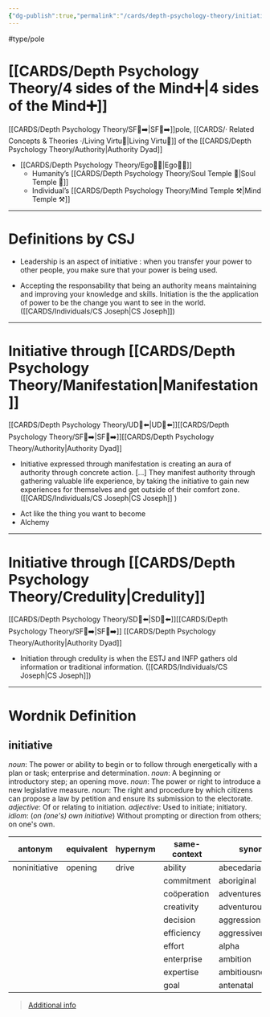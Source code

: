 ```yaml
---
{"dg-publish":true,"permalink":"/cards/depth-psychology-theory/initiative/","created":"2022-12-31T17:42:03.357+01:00","updated":"2023-05-04T17:53:20.882+02:00"}
---
```


#type/pole 

# [[CARDS/Depth Psychology Theory/4 sides of the Mind➕\|4 sides of the Mind➕]] 
[[CARDS/Depth Psychology Theory/SF🤸➡️\|SF🤸➡️]]pole, [[CARDS/· Related Concepts & Theories ·/Living Virtu🙇\|Living Virtu🙇]] of the [[CARDS/Depth Psychology Theory/Authority\|Authority Dyad]] 
- [[CARDS/Depth Psychology Theory/Ego🙋‍♂️\|Ego🙋‍♂️]] 
	- Humanity’s [[CARDS/Depth Psychology Theory/Soul Temple 👥\|Soul Temple 👥]]
	- Individual’s [[CARDS/Depth Psychology Theory/Mind Temple ⚒️\|Mind Temple ⚒️]]   
---
# Definitions by CSJ 
- Leadership is an aspect of initiative : when you transfer your power to other people, you make sure that your power is being used. 

<div class="transclusion internal-embed is-loaded"><div class="markdown-embed">



- Accepting the responsability that being an authority means maintaining and improving your knowledge and skills. Initiation is the the application of power to be the change you want to see in the world. ([[CARDS/Individuals/CS Joseph\|CS Joseph]]) 

</div></div>


---
# Initiative through [[CARDS/Depth Psychology Theory/Manifestation\|Manifestation]] 
[[CARDS/Depth Psychology Theory/UD👤⬅️\|UD👤⬅️]][[CARDS/Depth Psychology Theory/SF🤸➡️\|SF🤸➡️]][[CARDS/Depth Psychology Theory/Authority\|Authority Dyad]] 

<div class="transclusion internal-embed is-loaded"><div class="markdown-embed">



- Initiative expressed through manifestation is creating an aura of authority through concrete action. […] They manifest authority through gathering valuable life experience, by taking the initiative to gain new experiences for themselves and get outside of their comfort zone. ([[CARDS/Individuals/CS Joseph\|CS Joseph]] ) 

</div></div>

- Act like the thing you want to become 
- Alchemy 
---
# Initiative through [[CARDS/Depth Psychology Theory/Credulity\|Credulity]] 
[[CARDS/Depth Psychology Theory/SD🤸⬅️\|SD🤸⬅️]][[CARDS/Depth Psychology Theory/SF🤸➡️\|SF🤸➡️]] [[CARDS/Depth Psychology Theory/Authority\|Authority Dyad]] 

<div class="transclusion internal-embed is-loaded"><div class="markdown-embed">



- Initiation through credulity is when the ESTJ and INFP gathers old information or traditional information. ([[CARDS/Individuals/CS Joseph\|CS Joseph]]) 

</div></div>


---
# Wordnik Definition 
## initiative
*noun*: The power or ability to begin or to follow through energetically with a plan or task; enterprise and determination.
*noun*: A beginning or introductory step; an opening move.
*noun*: The power or right to introduce a new legislative measure.
*noun*: The right and procedure by which citizens can propose a law by petition and ensure its submission to the electorate.
*adjective*: Of or relating to initiation.
*adjective*: Used to initiate; initiatory.
*idiom*: (<em>on (one's) own initiative</em>)  Without prompting or direction from others; on one's own.

| antonym |equivalent |hypernym |same-context |synonym |
| --- | --- | --- | --- | --- |
| noninitiative | opening | drive | ability | abecedarian |
|  |  |  | commitment | aboriginal |
|  |  |  | coöperation | adventuresomeness |
|  |  |  | creativity | adventurousness |
|  |  |  | decision | aggression |
|  |  |  | efficiency | aggressiveness |
|  |  |  | effort | alpha |
|  |  |  | enterprise | ambition |
|  |  |  | expertise | ambitiousness |
|  |  |  | goal | antenatal |

> [Additional info](https://www.wordnik.com/words/initiative)


